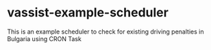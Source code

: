 # vassist-example-scheduler
This is an example scheduler to check for existing driving penalties in Bulgaria using CRON Task
